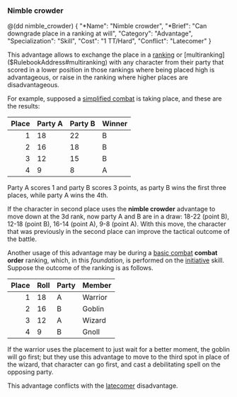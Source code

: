 ### Nimble crowder

@(dd nimble_crowder)
{ 
  "*Name": "Nimble crowder",
  "*Brief": "Can downgrade place in a ranking at will",
  "Category": "Advantage",
  "Specialization": "Skill", 
  "Cost": "1 TT/Hard",
  "Conflict": "Latecomer"
}

This advantage allows to exchange the place in a [ranking]($RulebookAddress#ranking) or
[multiranking]($RulebookAddress#multiranking) with any character from their party that scored
in a lower position in those rankings where being placed high
is advantageous, or raise in the ranking where higher places
are disadvantageous.

For example, supposed a [simplified combat]($RulebookAddress#simplified-combat)
is taking place, and these are the results:

| Place | Party A | Party B | Winner |
|------:|---------|---------|--------|
| 1     | 18      |  22     | B      |
| 2     | 16      |  18     | B      |
| 3     | 12      |  15     | B      |
| 4     | 9       |  8      | A      |

Party A scores 1 and party B scores 3 points, as party B wins the first three places, while 
party A wins the 4th.

If the character in second place uses the **nimble crowder** advantage to move down at the 3d rank,
now party A and B are in a draw: 18-22 (point B), 12-18 (point B), 16-14 (point A), 9-8 (point A).
With this move, the character that was previously in the second place can improve the tactical
outcome of the battle.

Another usage of this advantage may be during a [basic combat]($RulebookAddress#basic-combat) 
**combat order** ranking, which, in this *foundation*, is performed on the [initiative](#initiative) 
skill. Suppose the outcome of the ranking is as follows.

| Place | Roll    | Party   | Member |
|------:|---------|---------|--------|
| 1     | 18      |  A      | Warrior|
| 2     | 16      |  B      | Goblin |
| 3     | 12      |  A      | Wizard |
| 4     | 9       |  B      | Gnoll  |

If the warrior uses the placement to just wait for a better moment, the goblin
will go first; but they use this advantage to move to the third spot in place
of the wizard, that character can go first, and cast a debilitating spell on
the opposing party.

This advantage conflicts with the [latecomer](#latecomer) disadvantage.

